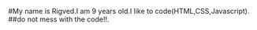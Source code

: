 #My name is Rigved.I am 9 years old.I like to code(HTML,CSS,Javascript).
##do not mess with the code!!.

